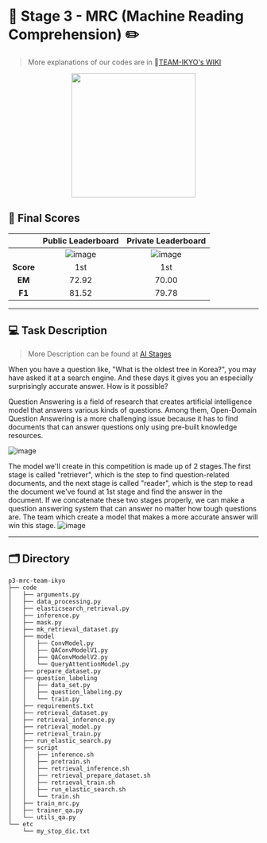 # 📖 Stage 3 - MRC (Machine Reading Comprehension) ✏️
> More explanations of our codes are in 🔎[TEAM-IKYO's WIKI](https://github.com/TEAM-IKYO/Open-Domain-Question-Answering/wiki)

<!-- Hosted by [2021 Boostcamp AI Tech](https://boostcamp.connect.or.kr/)-->

<p align="center">
  <img width="250" src="https://user-images.githubusercontent.com/59340911/119260977-29b29480-bc10-11eb-8543-cf7ef73ddcd4.png">
</p>


## 🥇 Final Scores
||Public Leaderboard|Private Leaderboard|
| :----------: |  :--------:  | :--------:  |
||![image](https://user-images.githubusercontent.com/59340911/119259895-4dbfa700-bc0b-11eb-9633-6eb4d4c633d7.png)|![image](https://user-images.githubusercontent.com/59340911/119259913-5d3ef000-bc0b-11eb-8c10-2f667e960d31.png)|
|**Score**|1st|1st|
|**EM**|72.92|70.00|
|**F1**|81.52|79.78|

---

## 💻 Task Description
> More Description can be found at [AI Stages](http://boostcamp.stages.ai/competitions/31/overview/description)  
  
When you have a question like, "What is the oldest tree in Korea?", you may have asked it at a search engine. And these days it gives you an especially surprisingly accurate answer. How is it possible?

Question Answering is a field of research that creates artificial intelligence model that answers various kinds of questions. Among them, Open-Domain Question Answering is a more challenging issue because it has to find documents that can answer questions only using pre-built knowledge resources.

![image](https://user-images.githubusercontent.com/59340911/119260267-118d4600-bc0d-11eb-95bc-6ea68f7b0df4.png)

The model we'll create in this competition is made up of 2 stages.The first stage is called "retriever", which is the step to find question-related documents, and the next stage is called "reader", which is the step to read the document we've found at 1st stage and find the answer in the document. If we concatenate these two stages properly, we can make a question answering system that can answer no matter how tough questions are. The team which create a model that makes a more accurate answer will win this stage.
![image](https://user-images.githubusercontent.com/59340911/119260915-f1ab5180-bc0f-11eb-9ddc-cad4585bc8ce.png)

---

## 🗂 Directory
```
p3-mrc-team-ikyo
├── code
│   ├── arguments.py
│   ├── data_processing.py
│   ├── elasticsearch_retrieval.py
│   ├── inference.py
│   ├── mask.py
│   ├── mk_retrieval_dataset.py
│   ├── model
│   │   ├── ConvModel.py
│   │   ├── QAConvModelV1.py
│   │   ├── QAConvModelV2.py
│   │   └── QueryAttentionModel.py
│   ├── prepare_dataset.py
│   ├── question_labeling
│   │   ├── data_set.py
│   │   ├── question_labeling.py
│   │   └── train.py
│   ├── requirements.txt
│   ├── retrieval_dataset.py
│   ├── retrieval_inference.py
│   ├── retrieval_model.py
│   ├── retrieval_train.py
│   ├── run_elastic_search.py
│   ├── script
│   │   ├── inference.sh
│   │   ├── pretrain.sh
│   │   ├── retrieval_inference.sh
│   │   ├── retrieval_prepare_dataset.sh
│   │   ├── retrieval_train.sh
│   │   ├── run_elastic_search.sh
│   │   └── train.sh
│   ├── train_mrc.py
│   ├── trainer_qa.py
│   └── utils_qa.py
└── etc
    └── my_stop_dic.txt
```
